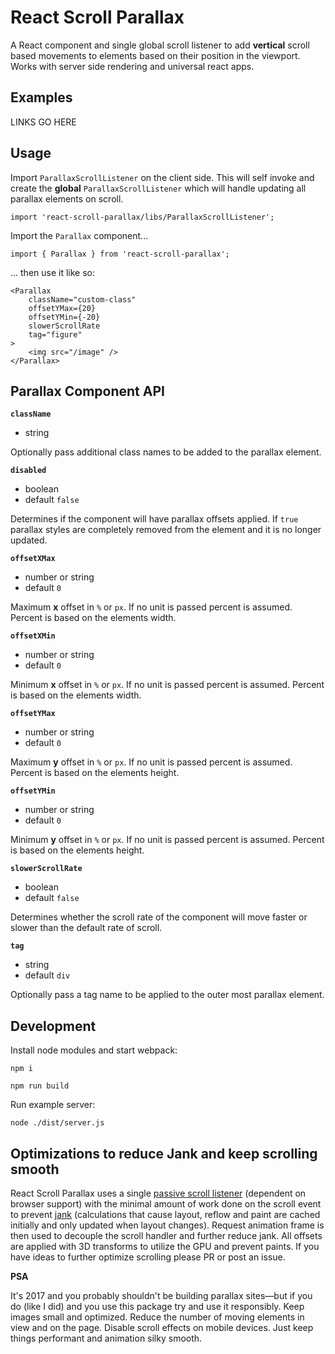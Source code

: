 # React Scroll Parallax

A React component and single global scroll listener to add **vertical** scroll based movements to elements based on their position in the viewport. Works with server side rendering and universal react apps.

## Examples

LINKS GO HERE

## Usage

Import `ParallaxScrollListener` on the client side. This will self invoke and create the **global** `ParallaxScrollListener` which will handle updating all parallax elements on scroll.

```
import 'react-scroll-parallax/libs/ParallaxScrollListener';
```

Import the `Parallax` component...

```
import { Parallax } from 'react-scroll-parallax';
```

... then use it like so:

```
<Parallax
    className="custom-class"
    offsetYMax={20}
    offsetYMin={-20}
    slowerScrollRate
    tag="figure"
>
    <img src="/image" />
</Parallax>
```

## Parallax Component API

**`className`**

- string

Optionally pass additional class names to be added to the parallax element.

**`disabled`**

- boolean
- default `false`

Determines if the component will have parallax offsets applied. If `true` parallax styles are completely removed from the element and it is no longer updated.

**`offsetXMax`**

- number or string
- default `0`

Maximum **x** offset in `%` or `px`. If no unit is passed percent is assumed. Percent is based on the elements width.

**`offsetXMin`**

- number or string
- default `0`

Minimum **x** offset in `%` or `px`. If no unit is passed percent is assumed. Percent is based on the elements width.

**`offsetYMax`**

- number or string
- default `0`

Maximum **y** offset in `%` or `px`. If no unit is passed percent is assumed. Percent is based on the elements height.

**`offsetYMin`**

- number or string
- default `0`

Minimum **y** offset in `%` or `px`. If no unit is passed percent is assumed. Percent is based on the elements height.

**`slowerScrollRate`**

- boolean
- default `false`

Determines whether the scroll rate of the component will move faster or slower than the default rate of scroll.

**`tag`**

- string
- default `div`

Optionally pass a tag name to be applied to the outer most parallax element.


## Development

Install node modules and start webpack:

`npm i`

`npm run build`

Run example server:

`node ./dist/server.js`


## Optimizations to reduce Jank and keep scrolling smooth

React Scroll Parallax uses a single [passive scroll listener](https://developer.mozilla.org/en-US/docs/Web/API/EventTarget/addEventListener#Improving_scrolling_performance_with_passive_listeners) (dependent on browser support) with the minimal amount of work done on the scroll event to prevent [jank](http://jankfree.org/) (calculations that cause layout, reflow and paint are cached initially and only updated when layout changes). Request animation frame is then used to decouple the scroll handler and further reduce jank. All offsets are applied with 3D transforms to utilize the GPU and prevent paints. If you have ideas to further optimize scrolling please PR or post an issue.

**PSA**

It's 2017 and you probably shouldn't be building parallax sites—but if you do (like I did) and you use this package try and use it responsibly. Keep images small and optimized. Reduce the number of moving elements in view and on the page. Disable scroll effects on mobile devices. Just keep things performant and animation silky smooth.




